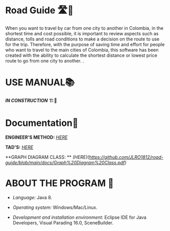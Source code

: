 # Road Guide 🛣️🚗

When you want to travel by car from one city to another in Colombia, in the shortest time and cost possible, it is important to review aspects such as distance, tolls and road conditions to make a decision on the route to use for the trip. Therefore, with the purpose of saving time and effort for people who want to travel to the main cities of Colombia, this software has been created with the ability to calculate the shortest distance or lowest price route to go from one city to another. .

# USE MANUAL📚

_**IN CONSTRUCTION**_ 🏗️🚧

# Documentation📃

**ENGINEER'S METHOD:** _[HERE](https://github.com/JLRO1812/road-guide/blob/main/docs/RoadGuide-Metodo%20de%20Ingenieria%20.pdf)_

**TAD'S:** _[HERE](https://github.com/JLRO1812/road-guide/blob/main/docs/TAD%20Graph.pdf)_

**GRAPH DIAGRAM CLASS: ** _(HERE)(https://github.com/JLRO1812/road-guide/blob/main/docs/Graph%20Diagram%20Class.pdf)_

# ABOUT THE PROGRAM 📩

- _Language:_ Java 8.

- _Operating system:_ Windows/Mac/Linux.

- _Development and installation environment:_ Eclipse IDE for Java Developers, Visual Parading 16.0, SceneBuilder.
